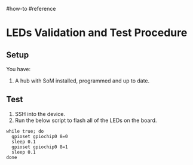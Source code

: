 #how-to #reference
# LEDs Validation and Test Procedure

## Setup

You have:

1. A hub with SoM installed, programmed and up to date.

## Test

1. SSH into the device.
2. Run the below script to flash all of the LEDs on the board.


```
while true; do
  gpioset gpiochip0 8=0
  sleep 0.1
  gpioset gpiochip0 8=1
  sleep 0.1
done
```
